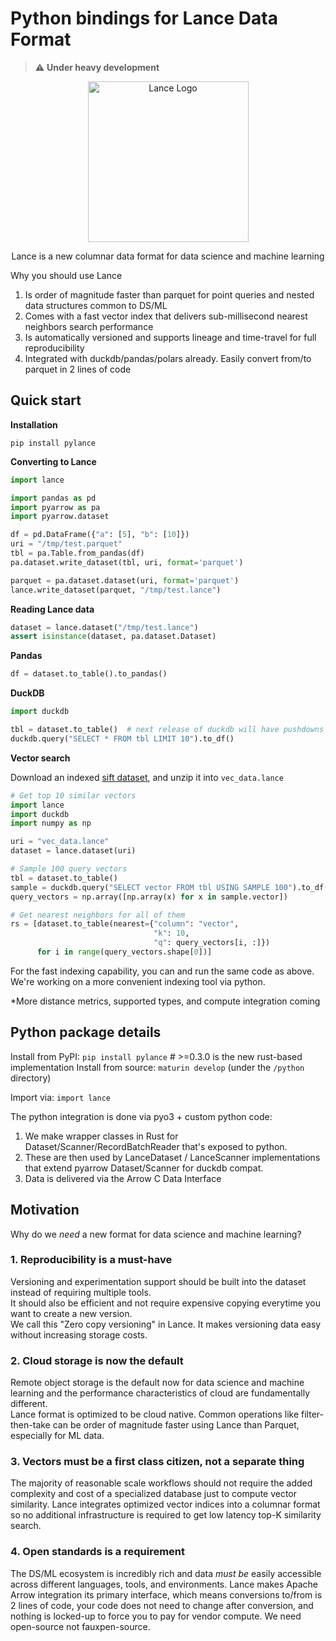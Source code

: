 # Python bindings for Lance Data Format

> :warning: **Under heavy development**

<div align="center">
<p align="center">

<img width="257" alt="Lance Logo" src="https://user-images.githubusercontent.com/917119/199353423-d3e202f7-0269-411d-8ff2-e747e419e492.png">

Lance is a new columnar data format for data science and machine learning
</p></div>

Why you should use Lance
1. Is order of magnitude faster than parquet for point queries and nested data structures common to DS/ML
2. Comes with a fast vector index that delivers sub-millisecond nearest neighbors search performance
3. Is automatically versioned and supports lineage and time-travel for full reproducibility
4. Integrated with duckdb/pandas/polars already. Easily convert from/to parquet in 2 lines of code


## Quick start

**Installation**

```shell
pip install pylance
```

**Converting to Lance**
```python
import lance

import pandas as pd
import pyarrow as pa
import pyarrow.dataset

df = pd.DataFrame({"a": [5], "b": [10]})
uri = "/tmp/test.parquet"
tbl = pa.Table.from_pandas(df)
pa.dataset.write_dataset(tbl, uri, format='parquet')

parquet = pa.dataset.dataset(uri, format='parquet')
lance.write_dataset(parquet, "/tmp/test.lance")
```

**Reading Lance data**
```python
dataset = lance.dataset("/tmp/test.lance")
assert isinstance(dataset, pa.dataset.Dataset)
```

**Pandas**
```python
df = dataset.to_table().to_pandas()
```

**DuckDB**
```python
import duckdb

tbl = dataset.to_table()  # next release of duckdb will have pushdowns enabled
duckdb.query("SELECT * FROM tbl LIMIT 10").to_df()
```

**Vector search**

Download an indexed [sift dataset](https://eto-public.s3.us-west-2.amazonaws.com/datasets/sift/sift_ivf256_pq16.tar.gz),
and unzip it into `vec_data.lance`

```python
# Get top 10 similar vectors
import lance
import duckdb
import numpy as np

uri = "vec_data.lance"
dataset = lance.dataset(uri)

# Sample 100 query vectors
tbl = dataset.to_table()
sample = duckdb.query("SELECT vector FROM tbl USING SAMPLE 100").to_df()
query_vectors = np.array([np.array(x) for x in sample.vector])

# Get nearest neighbors for all of them
rs = [dataset.to_table(nearest={"column": "vector", 
                                "k": 10, 
                                "q": query_vectors[i, :]}) 
      for i in range(query_vectors.shape[0])]
```

For the fast indexing capability, you can 
and run the same code as above. We're working on a more convenient indexing tool via python.

*More distance metrics, supported types, and compute integration coming


## Python package details

Install from PyPI: `pip install pylance`  # >=0.3.0 is the new rust-based implementation
Install from source: `maturin develop` (under the `/python` directory)

Import via: `import lance`

The python integration is done via pyo3 + custom python code:

1. We make wrapper classes in Rust for Dataset/Scanner/RecordBatchReader that's exposed to python.
2. These are then used by LanceDataset / LanceScanner implementations that extend pyarrow Dataset/Scanner for duckdb compat.
3. Data is delivered via the Arrow C Data Interface

## Motivation

Why do we *need* a new format for data science and machine learning?

### 1. Reproducibility is a must-have

Versioning and experimentation support should be built into the dataset instead of requiring multiple tools.<br/>
It should also be efficient and not require expensive copying everytime you want to create a new version.<br/>
We call this "Zero copy versioning" in Lance. It makes versioning data easy without increasing storage costs.

### 2. Cloud storage is now the default

Remote object storage is the default now for data science and machine learning and the performance characteristics of cloud are fundamentally different.<br/>
Lance format is optimized to be cloud native. Common operations like filter-then-take can be order of magnitude faster
using Lance than Parquet, especially for ML data.

### 3. Vectors must be a first class citizen, not a separate thing

The majority of reasonable scale workflows should not require the added complexity and cost of a
specialized database just to compute vector similarity. Lance integrates optimized vector indices
into a columnar format so no additional infrastructure is required to get low latency top-K similarity search.

### 4. Open standards is a requirement

The DS/ML ecosystem is incredibly rich and data *must be* easily accessible across different languages, tools, and environments.
Lance makes Apache Arrow integration its primary interface, which means conversions to/from is 2 lines of code, your
code does not need to change after conversion, and nothing is locked-up to force you to pay for vendor compute.
We need open-source not fauxpen-source.

